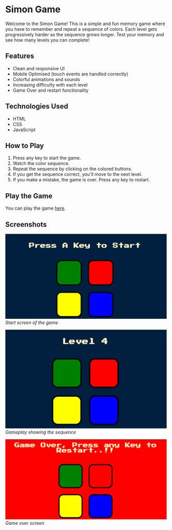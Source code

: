 # Simon Game

Welcome to the Simon Game! This is a simple and fun memory game where you have to remember and repeat a sequence of colors. Each level gets progressively harder as the sequence grows longer. Test your memory and see how many levels you can complete!

## Features
- Clean and responsive UI
- Mobile Optimised (touch events are handled correctly)
- Colorful animations and sounds
- Increasing difficulty with each level
- Game Over and restart functionality

## Technologies Used
- HTML
- CSS
- JavaScript

## How to Play
1. Press any key to start the game.
2. Watch the color sequence.
3. Repeat the sequence by clicking on the colored buttons.
4. If you get the sequence correct, you'll move to the next level.
5. If you make a mistake, the game is over. Press any key to restart.

## Play the Game
You can play the game [here](https://niraj-kr-29.github.io/Simon-Game/).

## Screenshots
![Start Screen](images/start_screen.png)
*Start screen of the game*

![Game Play](images/game_play.png)
*Gameplay showing the sequence*

![Game Over](images/game_over.png)
*Game over screen*


